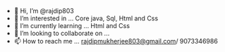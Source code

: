 - 👋 Hi, I’m @rajdip803
- 👀 I’m interested in ... Core java, Sql, Html and Css
- 🌱 I’m currently learning ... Html and Css
- 💞️ I’m looking to collaborate on ...
- 📫 How to reach me ... rajdipmukherjee803@gmail.com/ 9073346986

<!---
rajdip803/rajdip803 is a ✨ special ✨ repository because its `README.md` (this file) appears on your GitHub profile.
You can click the Preview link to take a look at your changes.
--->
